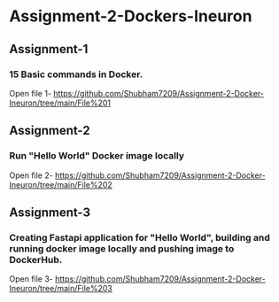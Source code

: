 # Assignment-2-Dockers-Ineuron

## Assignment-1 
### 15 Basic commands in Docker.
Open file 1- https://github.com/Shubham7209/Assignment-2-Docker-Ineuron/tree/main/File%201

## Assignment-2
### Run "Hello World" Docker image locally
Open file 2- https://github.com/Shubham7209/Assignment-2-Docker-Ineuron/tree/main/File%202

## Assignment-3
### Creating Fastapi application for "Hello World", building and running docker image locally and pushing image to DockerHub.
Open file 3- https://github.com/Shubham7209/Assignment-2-Docker-Ineuron/tree/main/File%203
